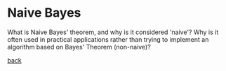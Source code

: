 # Naive Bayes

What is Naive Bayes' theorem, and why is it considered 'naive'? Why is it often used in practical applications rather than trying to implement an algorithm based on Bayes' Theorem (non-naive)?

[back](https://project-dmaestro.github.io/data-interview-qs)
